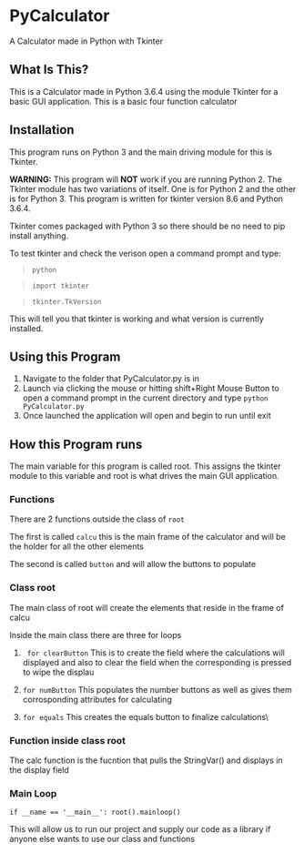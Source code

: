 # PyCalculator
A Calculator made in Python with Tkinter

## What Is This?
This is a Calculator made in Python 3.6.4 using the module Tkinter for a basic GUI application. This is a basic four function calculator



## Installation 
This program runs on Python 3 and the main driving module for this is Tkinter. 

**WARNING:** This program will **NOT** work if you are running Python 2. The Tkinter module has two variations of itself. One is for Python 2 and the other is for Python 3. This program is written for tkinter version 8.6 and Python 3.6.4.

Tkinter comes packaged with Python 3 so there should be no need to pip install anything.

To test tkinter and check the verison open a command prompt and type:

> `python`

> `import tkinter`

> `tkinter.TkVersion`

This will tell you that tkinter is working and what version is currently installed.

## Using this Program

1) Navigate to the folder that PyCalculator.py is in
2) Launch via clicking the mouse or hitting shift+Right Mouse Button to open a command prompt in the current directory and type `python PyCalculator.py`
3) Once launched the application will open and begin to run until exit

## How this Program runs

The main variable for this program is called root. This assigns the tkinter module to this variable and root is what drives the main GUI application.


### Functions

There are 2 functions outside the class of `root`

The first is called `calcu` this is the main frame of the calculator and will be the holder for all the other elements

The second is called `button` and will allow the buttons to populate

### Class root

The main class of root will create the elements that reside in the frame of calcu

Inside the main class there are three for loops

1) ` for clearButton` This is to create the field where the calculations will displayed and also to clear the field when the corresponding is pressed to wipe the displau

2) `for numButton` This populates the number buttons as well as gives them corrosponding attributes for calculating

4) `for equals` This creates the equals button to finalize calculations\

### Function inside class root

The calc function is the fucntion that pulls the StringVar() and displays in the display field

### Main Loop

`if __name == '__main__':
   root().mainloop()`
   
   
  This will allow us to run our project and supply our code as a library if anyone else wants to use our class and functions



